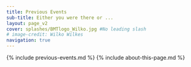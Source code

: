 ```yaml
---
title: Previous Events
sub-title: Either you were there or ...
layout: page_v2 
cover: splashes/BMTlogo_Wilko.jpg #No leading slash
# image-credit: Wilko Wilkes
navigation: true
---
```


{% include previous-events.md %}
{% include about-this-page.md %}